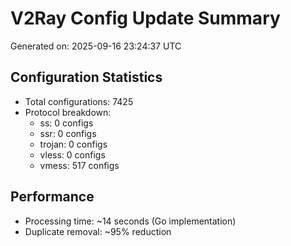 # V2Ray Config Update Summary
Generated on: 2025-09-16 23:24:37 UTC

## Configuration Statistics
- Total configurations: 7425
- Protocol breakdown:
  - ss: 0 configs
  - ssr: 0 configs
  - trojan: 0 configs
  - vless: 0 configs
  - vmess: 517 configs

## Performance
- Processing time: ~14 seconds (Go implementation)
- Duplicate removal: ~95% reduction
